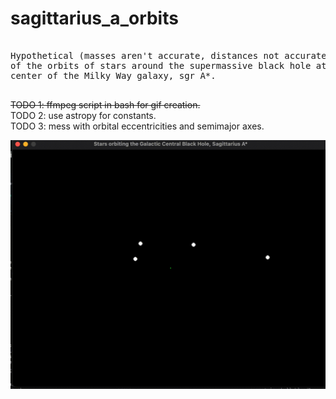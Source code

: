 # sagittarius_a_orbits
<pre>

Hypothetical (masses aren't accurate, distances not accurate) sim
of the orbits of stars around the supermassive black hole at the 
center of the Milky Way galaxy, sgr A*. 

</pre>

~~TODO 1: ffmpeg script in bash for gif creation.~~  
TODO 2: use astropy for constants.  
TODO 3: mess with orbital eccentricities and semimajor axes.  


![sgr_A](sgr_A.gif)
